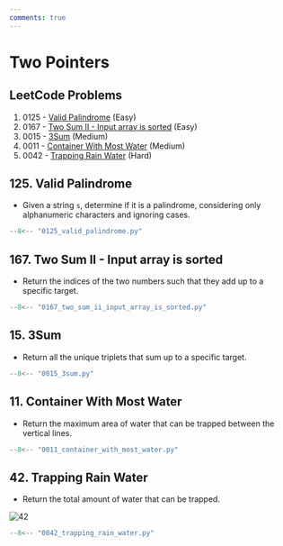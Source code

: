 ```yaml
---
comments: true
---
```


# Two Pointers

## LeetCode Problems

1. 0125 - [Valid Palindrome](https://leetcode.com/problems/valid-palindrome/) (Easy)
2. 0167 - [Two Sum II - Input array is sorted](https://leetcode.com/problems/two-sum-ii-input-array-is-sorted/) (Easy)
3. 0015 - [3Sum](https://leetcode.com/problems/3sum/) (Medium)
4. 0011 - [Container With Most Water](https://leetcode.com/problems/container-with-most-water/) (Medium)
5. 0042 - [Trapping Rain Water](https://leetcode.com/problems/trapping-rain-water/) (Hard)

## 125. Valid Palindrome

- Given a string `s`, determine if it is a palindrome, considering only alphanumeric characters and ignoring cases.

```python
--8<-- "0125_valid_palindrome.py"
```

## 167. Two Sum II - Input array is sorted

- Return the indices of the two numbers such that they add up to a specific target.

```python
--8<-- "0167_two_sum_ii_input_array_is_sorted.py"
```

## 15. 3Sum

- Return all the unique triplets that sum up to a specific target.

```python
--8<-- "0015_3sum.py"
```

## 11. Container With Most Water

- Return the maximum area of water that can be trapped between the vertical lines.

```python
--8<-- "0011_container_with_most_water.py"
```

## 42. Trapping Rain Water

- Return the total amount of water that can be trapped.

![42](https://assets.leetcode.com/uploads/2018/10/22/rainwatertrap.png)

```python
--8<-- "0042_trapping_rain_water.py"
```
